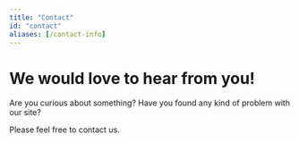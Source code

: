 ```yaml
---
title: "Contact"
id: "contact"
aliases: [/contact-info]
---
```


# We would love to hear from you!

Are you curious about something?
Have you found any kind of problem with our site?

Please feel free to contact us.
